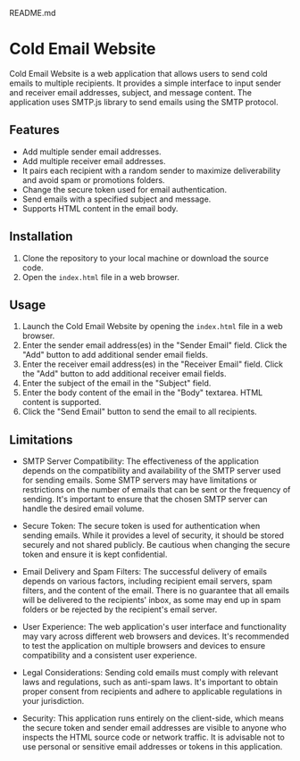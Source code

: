 README.md

# Cold Email Website

Cold Email Website is a web application that allows users to send cold emails to multiple recipients. It provides a simple interface to input sender and receiver email addresses, subject, and message content. The application uses SMTP.js library to send emails using the SMTP protocol.

## Features

- Add multiple sender email addresses.
- Add multiple receiver email addresses.
- It pairs each recipient with a random sender to maximize deliverability and avoid spam or promotions folders.
- Change the secure token used for email authentication.
- Send emails with a specified subject and message.
- Supports HTML content in the email body.

## Installation

1. Clone the repository to your local machine or download the source code.
2. Open the `index.html` file in a web browser.

## Usage

1. Launch the Cold Email Website by opening the `index.html` file in a web browser.
2. Enter the sender email address(es) in the "Sender Email" field. Click the "Add" button to add additional sender email fields.
3. Enter the receiver email address(es) in the "Receiver Email" field. Click the "Add" button to add additional receiver email fields.
4. Enter the subject of the email in the "Subject" field.
5. Enter the body content of the email in the "Body" textarea. HTML content is supported.
6. Click the "Send Email" button to send the email to all recipients.

## Limitations

- SMTP Server Compatibility: The effectiveness of the application depends on the compatibility and availability of the SMTP server used for sending emails. Some SMTP servers may have limitations or restrictions on the number of emails that can be sent or the frequency of sending. It's important to ensure that the chosen SMTP server can handle the desired email volume.

- Secure Token: The secure token is used for authentication when sending emails. While it provides a level of security, it should be stored securely and not shared publicly. Be cautious when changing the secure token and ensure it is kept confidential.

- Email Delivery and Spam Filters: The successful delivery of emails depends on various factors, including recipient email servers, spam filters, and the content of the email. There is no guarantee that all emails will be delivered to the recipients' inbox, as some may end up in spam folders or be rejected by the recipient's email server.

- User Experience: The web application's user interface and functionality may vary across different web browsers and devices. It's recommended to test the application on multiple browsers and devices to ensure compatibility and a consistent user experience.

- Legal Considerations: Sending cold emails must comply with relevant laws and regulations, such as anti-spam laws. It's important to obtain proper consent from recipients and adhere to applicable regulations in your jurisdiction.

- Security: This application runs entirely on the client-side, which means the secure token and sender email addresses are visible to anyone who inspects the HTML source code or network traffic. It is advisable not to use personal or sensitive email addresses or tokens in this application.
